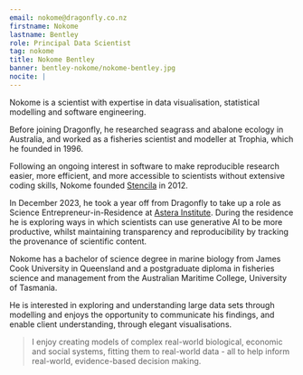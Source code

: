 ```yaml
---
email: nokome@dragonfly.co.nz
firstname: Nokome
lastname: Bentley
role: Principal Data Scientist
tag: nokome
title: Nokome Bentley
banner: bentley-nokome/nokome-bentley.jpg
nocite: |
---
```

Nokome is a scientist with expertise in data visualisation,
statistical modelling and software engineering. 


<!--more-->

Before joining Dragonfly, he researched seagrass and abalone ecology in Australia,
and worked as a fisheries scientist and modeller at Trophia, which he founded in 1996.

Following an ongoing interest in software to make reproducible research easier, more efficient, and more 
accessible to scientists without extensive coding skills, Nokome founded [Stencila](https://stencila.io/) in 2012.

In December 2023, he took a year off from Dragonfly to take up a role as Science Entrepreneur-in-Residence at 
[Astera Institute](https://astera.org/). During the residence he is exploring ways in which scientists can use 
generative AI to be more productive, whilst maintaining transparency and reproducibility by tracking the provenance of scientific content.

Nokome has a bachelor of science degree in marine biology from James Cook
University in Queensland and a postgraduate diploma in fisheries science and
management from the Australian Maritime College, University of Tasmania.

He is interested in exploring and understanding large data sets through modelling and enjoys the 
opportunity to communicate his findings, and enable client understanding,
through elegant visualisations.

> I enjoy creating models of complex real-world biological, economic and social
> systems, fitting them to real-world data - all to help inform
> real-world, evidence-based decision making.







